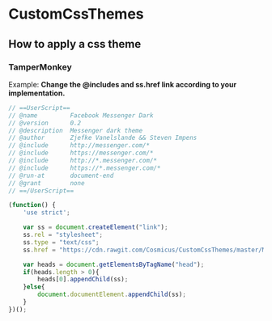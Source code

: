 # CustomCssThemes

## How to apply a css theme
### TamperMonkey
Example: __Change the @includes and ss.href link according to your implementation.__
```javascript
// ==UserScript==
// @name         Facebook Messenger Dark
// @version      0.2
// @description  Messenger dark theme
// @author       Zjefke Vanelslande && Steven Impens
// @include      http://messenger.com/*
// @include      https://messenger.com/*
// @include      http://*.messenger.com/*
// @include      https://*.messenger.com/*
// @run-at       document-end
// @grant        none
// ==/UserScript==

(function() {
    'use strict';

    var ss = document.createElement("link");
    ss.rel = "stylesheet";
    ss.type = "text/css";
    ss.href = "https://cdn.rawgit.com/Cosmicus/CustomCssThemes/master/Messenger.com/dark_zdroidv.css";

    var heads = document.getElementsByTagName("head");
    if(heads.length > 0){
        heads[0].appendChild(ss);
    }else{
        document.documentElement.appendChild(ss);
    }
})();
```
